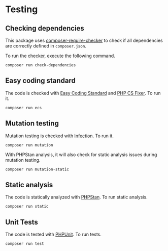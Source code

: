# Testing

## Checking dependencies

This package uses
[composer-require-checker](https://github.com/maglnet/ComposerRequireChecker) to
check if all dependencies are correctly defined in `composer.json`.

To run the checker, execute the following command.

```shell
composer run check-dependencies
```

## Easy coding standard

The code is checked with
[Easy Coding Standard](https://github.com/easy-coding-standard/easy-coding-standard)
and [PHP CS Fixer](https://github.com/PHP-CS-Fixer/PHP-CS-Fixer). To run it.

```shell
composer run ecs
```

## Mutation testing

Mutation testing is checked with [Infection](https://infection.github.io/). To
run it.

```shell
composer run mutation
```

With PHPStan analysis, it will also check for static analysis issues during
mutation testing.

```shell
composer run mutation-static
```

## Static analysis

The code is statically analyzed with [PHPStan](https://phpstan.org/). To run
static analysis.

```shell
composer run static
```

## Unit Tests

The code is tested with [PHPUnit](https://phpunit.de/). To run tests.

```shell
composer run test
```
